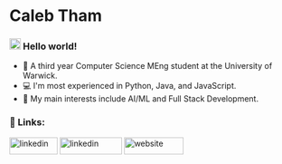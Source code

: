 <h1>
  <b>Caleb Tham</b>
</h1>

<h3>
    <img src="https://raw.githubusercontent.com/MartinHeinz/MartinHeinz/master/wave.gif" width="20">
    Hello world!
</h3>

- 🏫 A third year Computer Science MEng student at the University of Warwick.
- 💻 I'm most experienced in Python, Java, and JavaScript.
- 🧐 My main interests include AI/ML and Full Stack Development.

<h3>🔗 Links: </h3>
<div>
    <a href="mailto:calebtham02@gmail.com" target="blank"><img 
        src="https://img.shields.io/badge/Gmail-D14836?style=for-the-badge&logo=gmail&logoColor=white"
        alt="linkedin" height="30" width="85" /></a>
    <a href="https://www.linkedin.com/in/calebtham/" target="blank"><img 
        src="https://img.shields.io/badge/LinkedIn-0077B5?style=for-the-badge&logo=linkedin&logoColor=white"
        alt="linkedin" height="30" width="110" /></a>
    <a href="https://calebtham.github.io/me/" target="blank"><img 
        src="https://img.shields.io/badge/website-000000?style=for-the-badge&logo=About.me&logoColor=white"
        alt="website" height="30" width="105" /></a>
</div>
